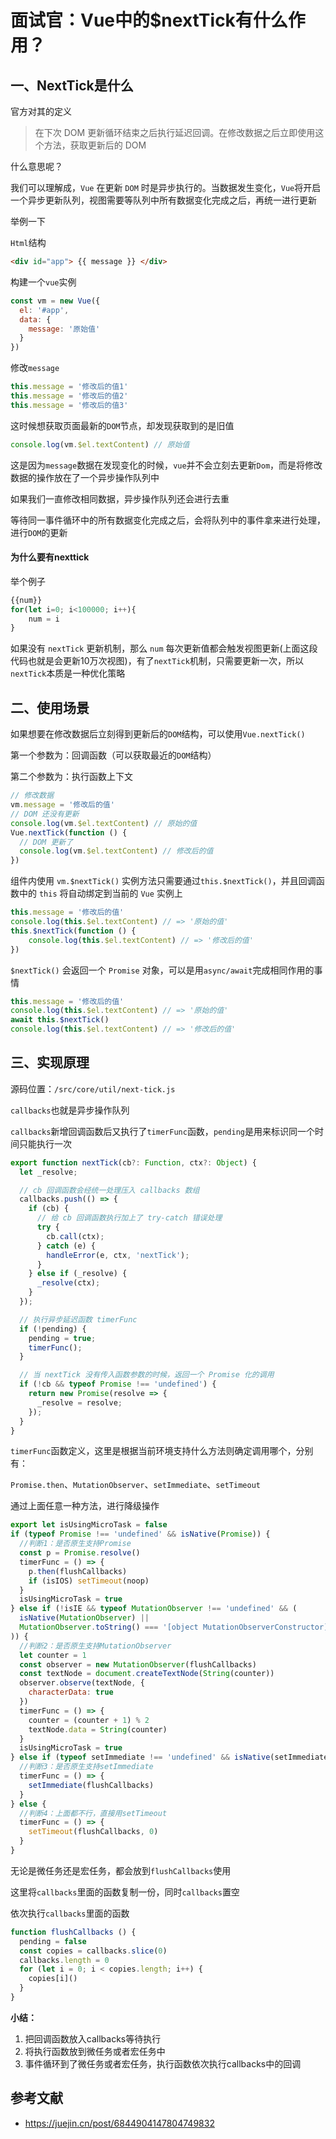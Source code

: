 # 面试官：Vue中的$nextTick有什么作用？


## 一、NextTick是什么

官方对其的定义

> 在下次 DOM 更新循环结束之后执行延迟回调。在修改数据之后立即使用这个方法，获取更新后的 DOM

什么意思呢？

我们可以理解成，`Vue` 在更新 `DOM` 时是异步执行的。当数据发生变化，`Vue`将开启一个异步更新队列，视图需要等队列中所有数据变化完成之后，再统一进行更新

举例一下

`Html`结构

```html
<div id="app"> {{ message }} </div>
```

构建一个`vue`实例

```js
const vm = new Vue({
  el: '#app',
  data: {
    message: '原始值'
  }
})
```

修改`message`

```js
this.message = '修改后的值1'
this.message = '修改后的值2'
this.message = '修改后的值3'
```

这时候想获取页面最新的`DOM`节点，却发现获取到的是旧值

```js
console.log(vm.$el.textContent) // 原始值
```

这是因为`message`数据在发现变化的时候，`vue`并不会立刻去更新`Dom`，而是将修改数据的操作放在了一个异步操作队列中

如果我们一直修改相同数据，异步操作队列还会进行去重

等待同一事件循环中的所有数据变化完成之后，会将队列中的事件拿来进行处理，进行`DOM`的更新

#### 为什么要有nexttick

举个例子
```js
{{num}}
for(let i=0; i<100000; i++){
    num = i
}
```
如果没有 `nextTick` 更新机制，那么 `num` 每次更新值都会触发视图更新(上面这段代码也就是会更新10万次视图)，有了`nextTick`机制，只需要更新一次，所以`nextTick`本质是一种优化策略

## 二、使用场景

如果想要在修改数据后立刻得到更新后的`DOM`结构，可以使用`Vue.nextTick()`

第一个参数为：回调函数（可以获取最近的`DOM`结构）

第二个参数为：执行函数上下文

```js
// 修改数据
vm.message = '修改后的值'
// DOM 还没有更新
console.log(vm.$el.textContent) // 原始的值
Vue.nextTick(function () {
  // DOM 更新了
  console.log(vm.$el.textContent) // 修改后的值
})
```

组件内使用 `vm.$nextTick()` 实例方法只需要通过`this.$nextTick()`，并且回调函数中的 `this` 将自动绑定到当前的 `Vue` 实例上

```js
this.message = '修改后的值'
console.log(this.$el.textContent) // => '原始的值'
this.$nextTick(function () {
    console.log(this.$el.textContent) // => '修改后的值'
})
```

`$nextTick()` 会返回一个 `Promise` 对象，可以是用`async/await`完成相同作用的事情

```js
this.message = '修改后的值'
console.log(this.$el.textContent) // => '原始的值'
await this.$nextTick()
console.log(this.$el.textContent) // => '修改后的值'
```

## 三、实现原理



源码位置：`/src/core/util/next-tick.js`

`callbacks`也就是异步操作队列

`callbacks`新增回调函数后又执行了`timerFunc`函数，`pending`是用来标识同一个时间只能执行一次

```js
export function nextTick(cb?: Function, ctx?: Object) {
  let _resolve;

  // cb 回调函数会经统一处理压入 callbacks 数组
  callbacks.push(() => {
    if (cb) {
      // 给 cb 回调函数执行加上了 try-catch 错误处理
      try {
        cb.call(ctx);
      } catch (e) {
        handleError(e, ctx, 'nextTick');
      }
    } else if (_resolve) {
      _resolve(ctx);
    }
  });

  // 执行异步延迟函数 timerFunc
  if (!pending) {
    pending = true;
    timerFunc();
  }

  // 当 nextTick 没有传入函数参数的时候，返回一个 Promise 化的调用
  if (!cb && typeof Promise !== 'undefined') {
    return new Promise(resolve => {
      _resolve = resolve;
    });
  }
}
```

`timerFunc`函数定义，这里是根据当前环境支持什么方法则确定调用哪个，分别有：

`Promise.then`、`MutationObserver`、`setImmediate`、`setTimeout`

通过上面任意一种方法，进行降级操作

```js
export let isUsingMicroTask = false
if (typeof Promise !== 'undefined' && isNative(Promise)) {
  //判断1：是否原生支持Promise
  const p = Promise.resolve()
  timerFunc = () => {
    p.then(flushCallbacks)
    if (isIOS) setTimeout(noop)
  }
  isUsingMicroTask = true
} else if (!isIE && typeof MutationObserver !== 'undefined' && (
  isNative(MutationObserver) ||
  MutationObserver.toString() === '[object MutationObserverConstructor]'
)) {
  //判断2：是否原生支持MutationObserver
  let counter = 1
  const observer = new MutationObserver(flushCallbacks)
  const textNode = document.createTextNode(String(counter))
  observer.observe(textNode, {
    characterData: true
  })
  timerFunc = () => {
    counter = (counter + 1) % 2
    textNode.data = String(counter)
  }
  isUsingMicroTask = true
} else if (typeof setImmediate !== 'undefined' && isNative(setImmediate)) {
  //判断3：是否原生支持setImmediate
  timerFunc = () => {
    setImmediate(flushCallbacks)
  }
} else {
  //判断4：上面都不行，直接用setTimeout
  timerFunc = () => {
    setTimeout(flushCallbacks, 0)
  }
}
```

无论是微任务还是宏任务，都会放到`flushCallbacks`使用

这里将`callbacks`里面的函数复制一份，同时`callbacks`置空

依次执行`callbacks`里面的函数

```js
function flushCallbacks () {
  pending = false
  const copies = callbacks.slice(0)
  callbacks.length = 0
  for (let i = 0; i < copies.length; i++) {
    copies[i]()
  }
}
```

**小结：**

1. 把回调函数放入callbacks等待执行
2. 将执行函数放到微任务或者宏任务中
3. 事件循环到了微任务或者宏任务，执行函数依次执行callbacks中的回调

## 参考文献

- https://juejin.cn/post/6844904147804749832
